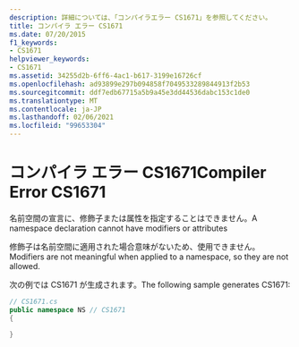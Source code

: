 ```yaml
---
description: 詳細については、「コンパイラエラー CS1671」を参照してください。
title: コンパイラ エラー CS1671
ms.date: 07/20/2015
f1_keywords:
- CS1671
helpviewer_keywords:
- CS1671
ms.assetid: 34255d2b-6ff6-4ac1-b617-3199e16726cf
ms.openlocfilehash: ad93899e297b094858f7049533289844913f2b53
ms.sourcegitcommit: ddf7edb67715a5b9a45e3dd44536dabc153c1de0
ms.translationtype: MT
ms.contentlocale: ja-JP
ms.lasthandoff: 02/06/2021
ms.locfileid: "99653304"
---
```

# <a name="compiler-error-cs1671"></a><span data-ttu-id="b6439-103">コンパイラ エラー CS1671</span><span class="sxs-lookup"><span data-stu-id="b6439-103">Compiler Error CS1671</span></span>

<span data-ttu-id="b6439-104">名前空間の宣言に、修飾子または属性を指定することはできません。</span><span class="sxs-lookup"><span data-stu-id="b6439-104">A namespace declaration cannot have modifiers or attributes</span></span>  
  
 <span data-ttu-id="b6439-105">修飾子は名前空間に適用された場合意味がないため、使用できません。</span><span class="sxs-lookup"><span data-stu-id="b6439-105">Modifiers are not meaningful when applied to a namespace, so they are not allowed.</span></span>  
  
 <span data-ttu-id="b6439-106">次の例では CS1671 が生成されます。</span><span class="sxs-lookup"><span data-stu-id="b6439-106">The following sample generates CS1671:</span></span>  
  
```csharp  
// CS1671.cs  
public namespace NS // CS1671  
{  
  
}  
```
